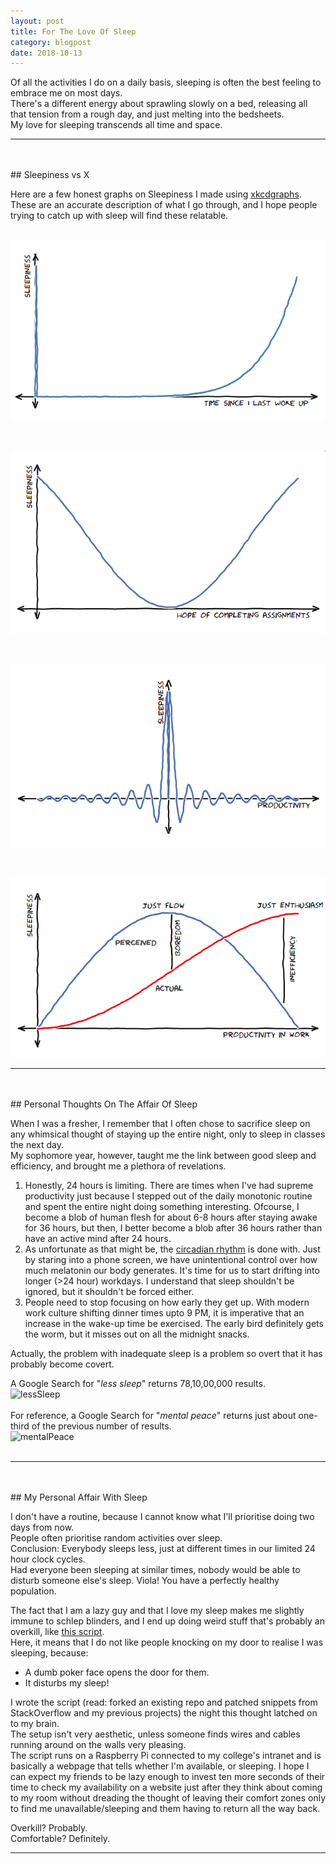 ```yaml
---
layout: post
title: For The Love Of Sleep
category: blogpost
date: 2018-10-13
---
```


Of all the activities I do on a daily basis, sleeping is often the best feeling to embrace me on most days.<br>
There's a different energy about sprawling slowly on a bed, releasing all that tension from a rough day, and just melting into the bedsheets.<br>
My love for sleeping transcends all time and space.

---
<br>
<br>
## Sleepiness vs X

Here are a few honest graphs on Sleepiness I made using [xkcdgraphs](http://xkcdgraphs.com/ "Check it out!").<br>
These are an accurate description of what I go through, and I hope people trying to catch up with sleep will find these relatable.
<br>
<br>

![sleep](/assets/blog/sleepvslastwokeup.png "Notice the peak at X = 0")

<br>

![sleep](/assets/blog/sleepvsassign.png "No hope brings with itself a healthy amount of sleep in all spheres")

<br>

![sleep](/assets/blog/sleepvsproductivity.png "Okay Just Kidding")

<br>

![sleep](/assets/blog/perceivedsleepanalysis.png "Difference between Perceived and Actual Sleepiness ")

---
<br>
<br>
## Personal Thoughts On The Affair Of Sleep

When I was a fresher, I remember that I often chose to sacrifice sleep on any whimsical thought of staying up the entire night, only to sleep in classes the next day.<br>
My sophomore year, however, taught me the link between good sleep and efficiency, and brought me a plethora of revelations.

1. Honestly, 24 hours is limiting. There are times when I've had supreme productivity just because I stepped out of the daily monotonic routine and spent the entire night doing something interesting. Ofcourse, I become a blob of human flesh for about 6-8 hours after staying awake for 36 hours, but then, I better become a blob after 36 hours rather than have an active mind after 24 hours.
2. As unfortunate as that might be, the [circadian rhythm](https://en.wikipedia.org/wiki/Circadian_rhythm) is done with. Just by staring into a phone screen, we have unintentional control over how much melatonin our body generates. It's time for us to start drifting into longer (>24 hour) workdays. I understand that sleep shouldn't be ignored, but it shouldn't be forced either.
3. People need to stop focusing on how early they get up. With modern work culture shifting dinner times upto 9 PM, it is imperative that an increase in the wake-up time be exercised. The early bird definitely gets the worm, but it misses out on all the midnight snacks.

Actually, the problem with inadequate sleep is a problem so overt that it has probably become covert.

A Google Search for "*less sleep*" returns 78,10,00,000 results.
<br>
![lessSleep](/assets/blog/lessSleep.png "Search results for \"less sleep\"")
<br>
<br>
For reference, a Google Search for "*mental peace*" returns just about one-third of the previous number of results.
<br>
![mentalPeace](/assets/blog/mentalPeace.png "Search results for \"mental peace\"")
<br>
<br>

---
<br>
<br>
## My Personal Affair With Sleep

I don't have a routine, because I cannot know what I'll prioritise doing two days from now.<br>
People often prioritise random activities over sleep.<br>
Conclusion: Everybody sleeps less, just at different times in our limited 24 hour clock cycles.<br>
Had everyone been sleeping at similar times, nobody would be able to disturb someone else's sleep. Viola! You have a perfectly healthy population.

The fact that I am a lazy guy and that I love my sleep makes me slightly immune to schlep blinders, and I end up doing weird stuff that's probably an overkill, like [this script](https://github.com/arbaranwal/liveStream).<br>
Here, it means that I do not like people knocking on my door to realise I was sleeping, because:
* A dumb poker face opens the door for them.
* It disturbs my sleep!

I wrote the script (read: forked an existing repo and patched snippets from StackOverflow and my previous projects) the night this thought latched on to my brain.<br>
The setup isn't very aesthetic, unless someone finds wires and cables running around on the walls very pleasing.<br>
The script runs on a Raspberry Pi connected to my college's intranet and is basically a webpage that tells whether I'm available, or sleeping. I hope I can expect my friends to be lazy enough to invest ten more seconds of their time to check my availability on a website just after they think about coming to my room without dreading the thought of leaving their comfort zones only to find me unavailable/sleeping and them having to return all the way back.

Overkill? Probably.<br>
Comfortable? Definitely.

---
